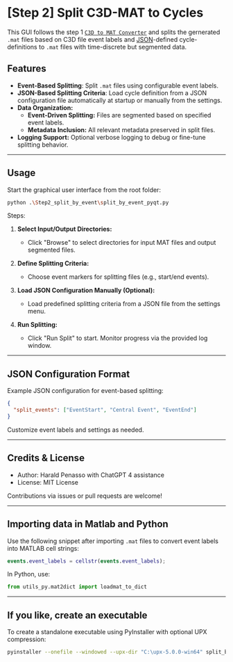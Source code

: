 # [Step 2] Split C3D-MAT to Cycles

This GUI follows the step 1 [`C3D to MAT Converter`](https://github.com/haripen/c3dBox/tree/main/Step1_c3d_to_mat) and splits the gernerated `.mat` files based on C3D file event labels and [JSON](https://github.com/haripen/c3dBox/blob/main/Step2_split_by_event/cycle_config.json)-defined cycle-definitions to `.mat` files with time-discrete but segmented data.

## Features

- **Event-Based Splitting**: Split `.mat` files using configurable event labels.
- **JSON-Based Splitting Criteria**: Load cycle definition from a JSON configuration file automatically at startup or manually from the settings.
- **Data Organization:**
  - **Event-Driven Splitting:** Files are segmented based on specified event labels.
  - **Metadata Inclusion:** All relevant metadata preserved in split files.
- **Logging Support:** Optional verbose logging to debug or fine-tune splitting behavior.

---

## Usage

Start the graphical user interface from the root folder:

```bash
python .\Step2_split_by_event\split_by_event_pyqt.py
```

Steps:

1. **Select Input/Output Directories:**
   
   - Click "Browse" to select directories for input MAT files and output segmented files.

2. **Define Splitting Criteria:**
   
   - Choose event markers for splitting files (e.g., start/end events).

3. **Load JSON Configuration Manually (Optional):**
   
   - Load predefined splitting criteria from a JSON file from the settings menu.

4. **Run Splitting:**
   
   - Click "Run Split" to start. Monitor progress via the provided log window.

---

## JSON Configuration Format

Example JSON configuration for event-based splitting:

```json
{
  "split_events": ["EventStart", "Central Event", "EventEnd"]
}
```

Customize event labels and settings as needed.

---

## Credits & License

- Author: Harald Penasso with ChatGPT 4 assistance
- License: MIT License

Contributions via issues or pull requests are welcome!

---

## Importing data in Matlab and Python

Use the following snippet after importing `.mat` files to convert event labels into MATLAB cell strings:

```matlab
events.event_labels = cellstr(events.event_labels);
```

In Python, use:

```python
from utils_py.mat2dict import loadmat_to_dict
```
---

## If you like, create an executable

To create a standalone executable using PyInstaller with optional UPX compression:

```bash
pyinstaller --onefile --windowed --upx-dir "C:\upx-5.0.0-win64" split_by_event_pyqt.py
```
